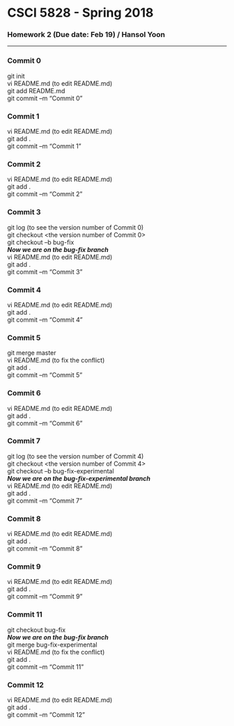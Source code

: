 # CSCI 5828 - Spring 2018

### Homework 2 (Due date: Feb 19) / Hansol Yoon

---

### Commit 0
git init <br>
vi README.md (to edit README.md) <br>
git add README.md <br>
git commit –m “Commit 0” <br>

### Commit 1
vi README.md (to edit README.md) <br>
git add . <br>
git commit –m “Commit 1” <br>

### Commit 2
vi README.md (to edit README.md) <br>
git add . <br>
git commit –m “Commit 2” <br>

### Commit 3
git log (to see the version number of Commit 0) <br>
git checkout <the version number of Commit 0> <br>
git checkout –b bug-fix <br>
***Now we are on the bug-fix branch*** <br>
vi README.md (to edit README.md) <br>
git add . <br>
git commit –m “Commit 3” <br>

### Commit 4
vi README.md (to edit README.md) <br>
git add . <br>
git commit –m “Commit 4” <br>

### Commit 5
git merge master <br>
vi README.md (to fix the conflict) <br>
git add . <br>
git commit –m “Commit 5” <br>

### Commit 6
vi README.md (to edit README.md) <br>
git add . <br>
git commit –m “Commit 6” <br>

### Commit 7
git log (to see the version number of Commit 4) <br>
git checkout <the version number of Commit 4> <br>
git checkout –b bug-fix-experimental <br>
***Now we are on the bug-fix-experimental branch*** <br>
vi README.md (to edit README.md) <br>
git add . <br>
git commit –m “Commit 7” <br>

### Commit 8
vi README.md (to edit README.md) <br>
git add . <br>
git commit –m “Commit 8” <br>

### Commit 9
vi README.md (to edit README.md) <br>
git add . <br>
git commit –m “Commit 9” <br>

### Commit 11
git checkout bug-fix <br>
***Now we are on the bug-fix branch*** <br>
git merge bug-fix-experimental <br>
vi README.md (to fix the conflict) <br>
git add . <br>
git commit –m “Commit 11” <br>

### Commit 12
vi README.md (to edit README.md) <br>
git add . <br>
git commit –m “Commit 12” <br>